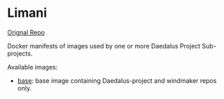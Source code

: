 # Limani

[Orignal Repo](https://git.daedalus-project.io/docker/Limani)

Docker manifests of images used by one or more Daedalus Project Sub-projects.

Available images:

* [base](/base): base image containing Daedalus-project and windmaker repos only.
